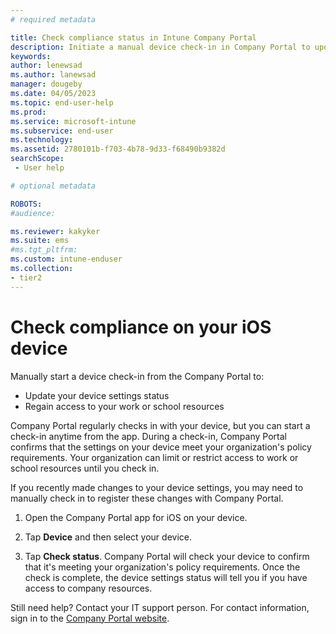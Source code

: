 ```yaml
---
# required metadata

title: Check compliance status in Intune Company Portal
description: Initiate a manual device check-in in Company Portal to update your device settings status and regain access to your work or school resources.  
keywords:
author: lenewsad
ms.author: lanewsad
manager: dougeby
ms.date: 04/05/2023
ms.topic: end-user-help
ms.prod:
ms.service: microsoft-intune
ms.subservice: end-user
ms.technology:
ms.assetid: 2780101b-f703-4b78-9d33-f68490b9382d
searchScope:
 - User help

# optional metadata

ROBOTS:  
#audience:

ms.reviewer: kakyker
ms.suite: ems
#ms.tgt_pltfrm:
ms.custom: intune-enduser
ms.collection:
- tier2
---
```



# Check compliance on your iOS device  
Manually start a device check-in from the Company Portal to:

* Update your device settings status 
* Regain access to your work or school resources 

Company Portal regularly checks in with your device, but you can start a check-in anytime from the app.  During a check-in, Company Portal confirms that the settings on your device meet your organization's policy requirements. Your organization can limit or restrict access to work or school resources until you check in.  

If you recently made changes to your device settings, you may need to manually check in to register these changes with Company Portal. 

1. Open the Company Portal app for iOS on your device.  

2. Tap **Device** and then select your device.  

3. Tap **Check status**. Company Portal will check your device to confirm that it's meeting your organization's policy requirements. Once the check is complete, the device settings status will tell you if you have access to company resources. 


Still need help? Contact your IT support person. For contact information, sign in to the [Company Portal website](https://go.microsoft.com/fwlink/?linkid=2010980).  




